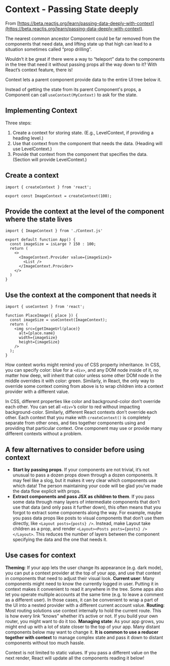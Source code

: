 # Context - Passing State deeply

From [https://beta.reactjs.org/learn/passing-data-deeply-with-context](https://beta.reactjs.org/learn/passing-data-deeply-with-context).

The nearest common ancestor Component could be far removed from the components that need data, and lifting state up that high can lead to a situation sometimes called “prop drilling”.

Wouldn’t it be great if there were a way to “teleport” data to the components in the tree that need it without passing props all the way down to it? With React’s context feature, there is!

Context lets a parent component provide data to the entire UI tree below it.

Instead of getting the state from its parent Component's props, a Component can call `useContext(MyContext)` to ask for the state.

## Implementing Context
Three steps:

1. Create a context for storing state. (E.g., LevelContext, if providing a heading level.)
1. Use that context from the component that needs the data. (Heading will use LevelContext.)
1. Provide that context from the component that specifies the data. (Section will provide LevelContext.)

## Create a context
```
import { createContext } from 'react';

export const ImageContext = createContext(100);
```
## Provide the context at the level of the component where the state lives
```
import { ImageContext } from './Context.js'

export default function App() {
  const imageSize = isLarge ? 150 : 100;
  return (
    <>
      <ImageContext.Provider value={imageSize}>
        <List />
      </ImageContext.Provider>
    </>
  )
}

```
## Use the context at the component that needs it
```
import { useContext } from 'react';

function PlaceImage({ place }) {
  const imageSize = useContext(ImageContext);
  return (
    <img src={getImageUrl(place)}
      alt={place.name}
      width={imageSize}
      height={imageSize}
    />
  );
}
```

How context works might remind you of CSS property inheritance. In CSS, you can specify color: blue for a `<div>`, and any DOM node inside of it, no matter how deep, will inherit that color unless some other DOM node in the middle overrides it with color: green. Similarly, in React, the only way to override some context coming from above is to wrap children into a context provider with a different value.

In CSS, different properties like color and background-color don’t override each other. You can set all `<div>`’s color to red without impacting background-color. Similarly, different React contexts don’t override each other. Each context that you make with `createContext()` is completely separate from other ones, and ties together components using and providing that particular context. One component may use or provide many different contexts without a problem.

## A few alternatives to consider before using context

- **Start by passing props**. If your components are not trivial, it’s not unusual to pass a dozen props down through a dozen components. It may feel like a slog, but it makes it very clear which components use which data! The person maintaining your code will be glad you’ve made the data flow explicit with props.
- **Extract components and pass JSX as children to them**. If you pass some data through many layers of intermediate components that don’t use that data (and only pass it further down), this often means that you forgot to extract some components along the way. For example, maybe you pass data props like posts to visual components that don’t use them directly, like `<Layout posts={posts} />`. Instead, make Layout take children as a prop, and render `<Layout><Posts posts={posts} /></Layout>`. This reduces the number of layers between the component specifying the data and the one that needs it.

## Use cases for context 
**Theming**: If your app lets the user change its appearance (e.g. dark mode), you can put a context provider at the top of your app, and use that context in components that need to adjust their visual look.
**Current user**: Many components might need to know the currently logged in user. Putting it in context makes it convenient to read it anywhere in the tree. Some apps also let you operate multiple accounts at the same time (e.g. to leave a comment as a different user). In those cases, it can be convenient to wrap a part of the UI into a nested provider with a different current account value.
**Routing**: Most routing solutions use context internally to hold the current route. This is how every link “knows” whether it’s active or not. If you build your own router, you might want to do it too.
**Managing state**: As your app grows, you might end up with a lot of state closer to the top of your app. Many distant components below may want to change it. **It is common to use a reducer together with context** to manage complex state and pass it down to distant components without too much hassle.

Context is not limited to static values. If you pass a different value on the next render, React will update all the components reading it below!

